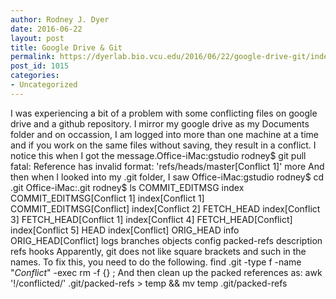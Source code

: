 ```yaml
---
author: Rodney J. Dyer
date: 2016-06-22
layout: post
title: Google Drive & Git
permalink: https://dyerlab.bio.vcu.edu/2016/06/22/google-drive-git/index.html
post_id: 1015
categories: 
- Uncategorized
---
```

I was experiencing a bit of a problem with some conflicting files on google drive and a github repository.  I mirror my google drive as my Documents folder and on occassion, I am logged into more than one machine at a time and if you work on the same files without saving, they result in a conflict.  I notice this when I got the message.Office-iMac:gstudio rodney$ git pull
fatal: Reference has invalid format: 'refs/heads/master[Conflict 1]'
more
And then when I looked into my .git folder, I saw
Office-iMac:gstudio rodney$ cd .git
Office-iMac:.git rodney$ ls
COMMIT_EDITMSG index
COMMIT_EDITMSG[Conflict 1] index[Conflict 1]
COMMIT_EDITMSG[Conflict] index[Conflict 2]
FETCH_HEAD index[Conflict 3]
FETCH_HEAD[Conflict 1] index[Conflict 4]
FETCH_HEAD[Conflict] index[Conflict 5]
HEAD index[Conflict]
ORIG_HEAD info
ORIG_HEAD[Conflict] logs
branches objects
config packed-refs
description refs
hooks
Apparently, git does not like square brackets and such in the names.  To fix this, you need to do the following.
find .git -type f -name "*Conflict*" -exec rm -f {} \;
And then clean up the packed references as:
awk '!/conflicted/' .git/packed-refs > temp && mv temp .git/packed-refs
 
